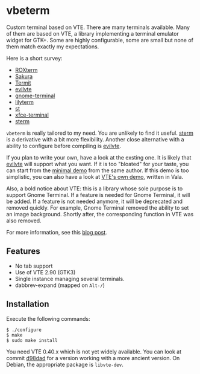 vbeterm
=======

Custom terminal based on VTE. There are many terminals available. Many
of them are based on VTE, a library implementing a terminal emulator
widget for GTK+. Some are highly configurable, some are small but none
of them match exactly my expectations.

Here is a short survey:

 - [ROXterm](http://roxterm.sourceforge.net/)
 - [Sakura](http://pleyades.net/david/sakura)
 - [Termit](http://github.com/nonstop/termit/wiki)
 - [evilvte][]
 - [gnome-terminal](http://en.wikipedia.org/wiki/gnome_terminal)
 - [lilyterm](http://lilyterm.luna.com.tw/)
 - [st](http://st.suckless.org/)
 - [xfce-terminal](http://www.xfce.org/projects/terminal/)
 - [sterm][]

`vbeterm` is really tailored to my need. You are unlikely to find it
useful. [sterm][] is a derivative with a bit more flexibility. Another
close alternative with a ability to configure before compiling is
[evilvte][].

If you plan to write your own, have a look at the exsting one. It is
likely that [evilvte][] will support what you want. If it is too
"bloated" for your taste, you can start from the
[minimal demo](http://www.calno.com/evilvte/demo.c) from the same
author. If this demo is too simplistic, you can also have a look at
[VTE's own demo](https://github.com/GNOME/vte/blob/master/src/app.vala),
written in Vala.

Also, a bold notice about VTE: this is a library whose sole purpose is
to support Gnome Terminal. If a feature is needed for Gnome Terminal,
it will be added. If a feature is not needed anymore, it will be
deprecated and removed quickly. For example, Gnome Terminal removed
the ability to set an image background. Shortly after, the
corresponding function in VTE was also removed.

For more information, see this [blog post][].

[sterm]: https://github.com/pyr/sterm
[evilvte]: http://www.calno.com/evilvte/
[blog post]: https://vincent.bernat.ch/en/blog/2017-write-own-terminal

Features
--------

 - No tab support
 - Use of VTE 2.90 (GTK3)
 - Single instance managing several terminals.
 - dabbrev-expand (mapped on `Alt-/`)

Installation
------------

Execute the following commands:

    $ ./configure
    $ make
    $ sudo make install

You need VTE 0.40.x which is not yet widely available. You can look at commit
[d98dad](https://github.com/vincentbernat/vbeterm/tree/d98dad045089929917c7e400808d410628019ef0)
for a version working with a more ancient version. On Debian, the
appropriate package is `libvte-dev`.
